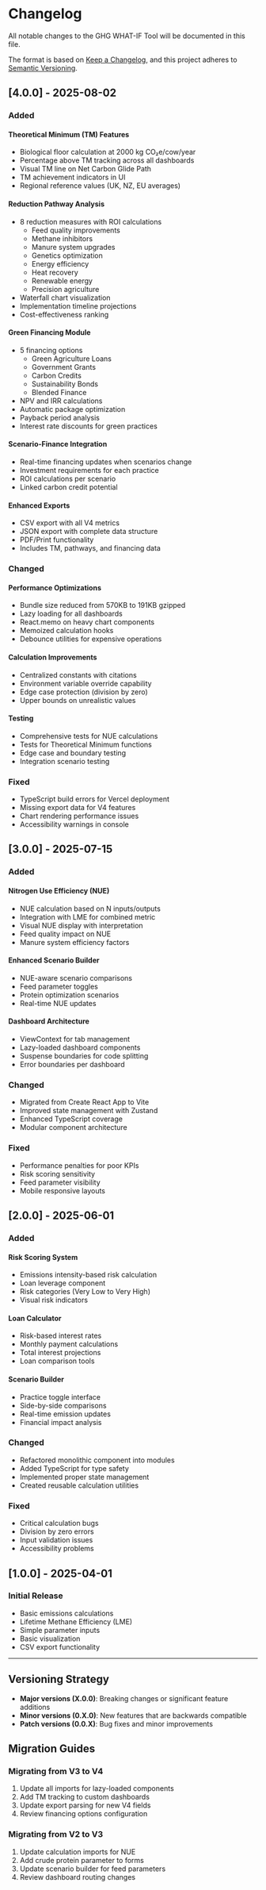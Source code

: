 # Changelog

All notable changes to the GHG WHAT-IF Tool will be documented in this file.

The format is based on [Keep a Changelog](https://keepachangelog.com/en/1.0.0/),
and this project adheres to [Semantic Versioning](https://semver.org/spec/v2.0.0.html).

## [4.0.0] - 2025-08-02

### Added

#### Theoretical Minimum (TM) Features
- Biological floor calculation at 2000 kg CO₂e/cow/year
- Percentage above TM tracking across all dashboards
- Visual TM line on Net Carbon Glide Path
- TM achievement indicators in UI
- Regional reference values (UK, NZ, EU averages)

#### Reduction Pathway Analysis
- 8 reduction measures with ROI calculations
  - Feed quality improvements
  - Methane inhibitors
  - Manure system upgrades
  - Genetics optimization
  - Energy efficiency
  - Heat recovery
  - Renewable energy
  - Precision agriculture
- Waterfall chart visualization
- Implementation timeline projections
- Cost-effectiveness ranking

#### Green Financing Module
- 5 financing options
  - Green Agriculture Loans
  - Government Grants
  - Carbon Credits
  - Sustainability Bonds
  - Blended Finance
- NPV and IRR calculations
- Automatic package optimization
- Payback period analysis
- Interest rate discounts for green practices

#### Scenario-Finance Integration
- Real-time financing updates when scenarios change
- Investment requirements for each practice
- ROI calculations per scenario
- Linked carbon credit potential

#### Enhanced Exports
- CSV export with all V4 metrics
- JSON export with complete data structure
- PDF/Print functionality
- Includes TM, pathways, and financing data

### Changed

#### Performance Optimizations
- Bundle size reduced from 570KB to 191KB gzipped
- Lazy loading for all dashboards
- React.memo on heavy chart components
- Memoized calculation hooks
- Debounce utilities for expensive operations

#### Calculation Improvements
- Centralized constants with citations
- Environment variable override capability
- Edge case protection (division by zero)
- Upper bounds on unrealistic values

#### Testing
- Comprehensive tests for NUE calculations
- Tests for Theoretical Minimum functions
- Edge case and boundary testing
- Integration scenario testing

### Fixed
- TypeScript build errors for Vercel deployment
- Missing export data for V4 features
- Chart rendering performance issues
- Accessibility warnings in console

## [3.0.0] - 2025-07-15

### Added

#### Nitrogen Use Efficiency (NUE)
- NUE calculation based on N inputs/outputs
- Integration with LME for combined metric
- Visual NUE display with interpretation
- Feed quality impact on NUE
- Manure system efficiency factors

#### Enhanced Scenario Builder
- NUE-aware scenario comparisons
- Feed parameter toggles
- Protein optimization scenarios
- Real-time NUE updates

#### Dashboard Architecture
- ViewContext for tab management
- Lazy-loaded dashboard components
- Suspense boundaries for code splitting
- Error boundaries per dashboard

### Changed
- Migrated from Create React App to Vite
- Improved state management with Zustand
- Enhanced TypeScript coverage
- Modular component architecture

### Fixed
- Performance penalties for poor KPIs
- Risk scoring sensitivity
- Feed parameter visibility
- Mobile responsive layouts

## [2.0.0] - 2025-06-01

### Added

#### Risk Scoring System
- Emissions intensity-based risk calculation
- Loan leverage component
- Risk categories (Very Low to Very High)
- Visual risk indicators

#### Loan Calculator
- Risk-based interest rates
- Monthly payment calculations
- Total interest projections
- Loan comparison tools

#### Scenario Builder
- Practice toggle interface
- Side-by-side comparisons
- Real-time emission updates
- Financial impact analysis

### Changed
- Refactored monolithic component into modules
- Added TypeScript for type safety
- Implemented proper state management
- Created reusable calculation utilities

### Fixed
- Critical calculation bugs
- Division by zero errors
- Input validation issues
- Accessibility problems

## [1.0.0] - 2025-04-01

### Initial Release
- Basic emissions calculations
- Lifetime Methane Efficiency (LME)
- Simple parameter inputs
- Basic visualization
- CSV export functionality

---

## Versioning Strategy

- **Major versions (X.0.0)**: Breaking changes or significant feature additions
- **Minor versions (0.X.0)**: New features that are backwards compatible
- **Patch versions (0.0.X)**: Bug fixes and minor improvements

## Migration Guides

### Migrating from V3 to V4
1. Update all imports for lazy-loaded components
2. Add TM tracking to custom dashboards
3. Update export parsing for new V4 fields
4. Review financing options configuration

### Migrating from V2 to V3
1. Update calculation imports for NUE
2. Add crude protein parameter to forms
3. Update scenario builder for feed parameters
4. Review dashboard routing changes